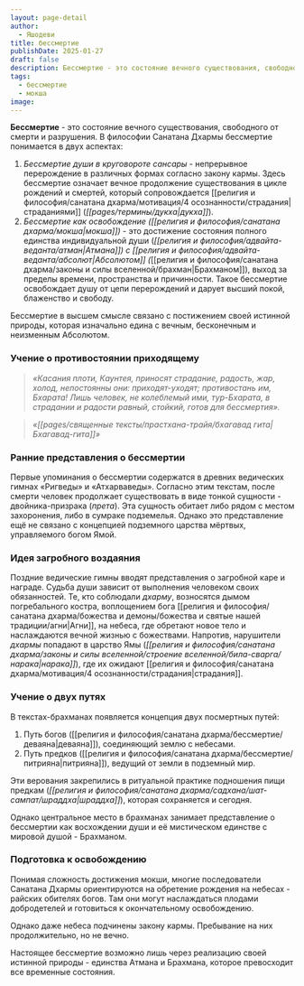 ```yaml
---
layout: page-detail
author:
  - Яшодеви
title: бессмертие
publishDate: 2025-01-27
draft: false
description: Бессмертие - это состояние вечного существования, свободного от смерти и разрушения.
tags:
  - бессмертие
  - мокша
image:
---
```

**Бессмертие** - это состояние вечного существования, свободного от смерти и разрушения. В философии Санатана Дхармы бессмертие понимается в двух аспектах:

1. *Бессмертие души в круговороте сансары* - непрерывное перерождение в различных формах согласно закону кармы. Здесь бессмертие означает вечное продолжение существования в цикле рождений и смертей, который сопровождается [[религия и философия/санатана дхарма/мотивация/4 осознанности/страдания|страданиями]] (_[[pages/термины/дукха|дукха]]_).
2. *Бессмертие как освобождение ([[религия и философия/санатана дхарма/мокша|мокша]])* - это достижение состояния полного единства индивидуальной души (_[[религия и философия/адвайта-веданта/атман|Атмана]]) с [[религия и философия/адвайта-веданта/абсолют|Абсолютом]] (_[[религия и философия/санатана дхарма/законы и силы вселенной/брахман|Брахманом]]), выход за пределы времени, пространства и причинности. Такое бессмертие освобождает душу от цепи перерождений и дарует высший покой, блаженство и свободу.

Бессмертие в высшем смысле связано с постижением своей истинной природы, которая изначально едина с вечным, бесконечным и неизменным Абсолютом.

### Учение о противостоянии приходящему

>*«Касания плоти, Каунтея, приносят страдание, радость, жар, холод, непостоянны они: приходят-уходят; противостань им, Бхарата! Лишь человек, не колеблемый ими, тур-Бхарата, в страдании и радости равный, стойкий, готов для бессмертия».*  
 
>*«[[pages/священные тексты/прастхана-трайя/бхагавад гита|Бхагавад-гита]]»*

### Ранние представления о бессмертии

Первые упоминания о бессмертии содержатся в древних ведических гимнах «Ригведы» и «Атхарваведы». Согласно этим текстам, после смерти человек продолжает существовать в виде тонкой сущности - двойника-призрака (_прета_). Эта сущность обитает либо рядом с местом захоронения, либо в сумраке подземелья. Однако это представление ещё не связано с концепцией подземного царства мёртвых, управляемого богом Ямой.

### Идея загробного воздаяния

Поздние ведические гимны вводят представления о загробной каре и награде. Судьба души зависит от выполнения человеком своих обязанностей. Те, кто соблюдали _дхарму_, возносятся дымом погребального костра, воплощением бога [[религия и философия/санатана дхарма/божества и демоны/божества и святые нашей традиции/агни|Агни]], на небеса, где обретают новое тело и наслаждаются вечной жизнью с божествами. Напротив, нарушители _дхармы_ попадают в царство Ямы (_[[религия и философия/санатана дхарма/законы и силы вселенной/строение вселенной/била-сварга/нарака|нарака]]_), где их ожидают [[религия и философия/санатана дхарма/мотивация/4 осознанности/страдания|страдания]].

### Учение о двух путях

В текстах-брахманах появляется концепция двух посмертных путей:

1. Путь богов ([[религия и философия/санатана дхарма/бессмертие/деваяна|деваяна]]), соединяющий землю с небесами.
2. Путь предков ([[религия и философия/санатана дхарма/бессмертие/питрияна|питрияна]]), ведущий от земли в подземный мир.

Эти верования закрепились в ритуальной практике подношения пищи предкам (_[[религия и философия/санатана дхарма/садхана/шат-сампат/шраддха|шраддха]]_), которая сохраняется и сегодня.

Однако центральное место в брахманах занимает представление о бессмертии как восхождении души и её мистическом единстве с мировой душой - Брахманом.

### Подготовка к освобождению

Понимая сложность достижения мокши, многие последователи Санатана Дхармы ориентируются на обретение рождения на небесах - райских обителях богов. Там они могут наслаждаться плодами добродетелей и готовиться к окончательному освобождению.

Однако даже небеса подчинены закону кармы. Пребывание на них продолжительно, но не вечно. 

Настоящее бессмертие возможно лишь через реализацию своей истинной природы - единства Атмана и Брахмана, которое превосходит все временные состояния.